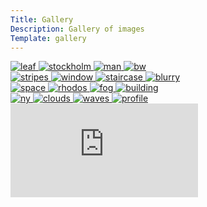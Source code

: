 ```yaml
---
Title: Gallery
Description: Gallery of images
Template: gallery
---
```


<div class="row2">
    <!-- first column -->
    <div class="column">
    <a href="%base_url%/image/gallery/leaf.jpg" target="_blank">
      <picture class="picture">
          <source media="(min-width: 668px)" srcset="%base_url%/image/gallery/leaf.jpg?w=400&h=400&crop-to-fit">
          <source media="(min-width: 376px)" srcset="%base_url%/image/gallery/leaf.jpg?w=350&h=450&crop-to-fit">
          <img src="%base_url%/image/gallery/leaf.jpg?w=350" alt="leaf">
      </picture></a>
    <a href="%base_url%/image/gallery/stockholm.jpg" target="_blank">
      <picture class="picture">
          <source media="(min-width: 668px)" srcset="%base_url%/image/gallery/stockholm.jpg?w=400&h=400&crop-to-fit">
          <source media="(min-width: 376px)" srcset="%base_url%/image/gallery/stockholm.jpg?w=350&h=450&crop-to-fit">
          <img src="%base_url%/image/gallery/stockholm.jpg?w=350" alt="stockholm">
      </picture></a>
    <a href="%base_url%/image/gallery/man.jpg" target="_blank">
      <picture class="picture">
          <source media="(min-width: 668px)" srcset="%base_url%/image/gallery/man.jpg?w=400&h=400&crop-to-fit">
          <source media="(min-width: 376px)" srcset="%base_url%/image/gallery/man.jpg?w=350&h=450&crop-to-fit">
          <img src="%base_url%/image/gallery/man.jpg?w=350" alt="man">
      </picture></a>
    <a href="%base_url%/image/gallery/bw.jpg" target="_blank">
      <picture class="picture">
          <source media="(min-width: 668px)" srcset="%base_url%/image/gallery/bw.jpg?w=400&h=400&crop-to-fit">
          <source media="(min-width: 376px)" srcset="%base_url%/image/gallery/bw.jpg?w=350&h=450&crop-to-fit">
          <img src="%base_url%/image/gallery/bw.jpg?w=350" alt="bw">
      </picture></a>
    </div>
    <!-- second column -->
    <div class="column">
      <a href="%base_url%/image/gallery/stripes.jpg" target="_blank">
      <picture class="picture">
          <source media="(min-width: 668px)" srcset="%base_url%/image/gallery/stripes.jpg?w=400&h=400&crop-to-fit">
          <source media="(min-width: 376px)" srcset="%base_url%/image/gallery/stripes.jpg?w=350&h=450&crop-to-fit">
          <img src="%base_url%/image/gallery/stripes.jpg?w=350" alt="stripes">
        </picture></a>
      <a href="%base_url%/image/gallery/window.jpg" target="_blank">
        <picture class="picture">
          <source media="(min-width: 668px)" srcset="%base_url%/image/gallery/window.jpg?w=400&h=400&crop-to-fit">
          <source media="(min-width: 376px)" srcset="%base_url%/image/gallery/window.jpg?w=350&h=450&crop-to-fit">
          <img src="%base_url%/image/gallery/window.jpg?w=350" alt="window">
        </picture></a>
        <a href="%base_url%/image/gallery/staircase.jpg" target="_blank">
        <picture class="picture">
          <source media="(min-width: 668px)" srcset="%base_url%/image/gallery/staircase.jpg?w=400&h=400&crop-to-fit">
          <source media="(min-width: 376px)" srcset="%base_url%/image/gallery/staircase.jpg?w=350&h=450&crop-to-fit">
          <img src="%base_url%/image/gallery/staircase.jpg?w=350" alt="staircase">
        </picture></a>
        <a href="%base_url%/image/gallery/blurry.jpg" target="_blank">
        <picture class="picture">
          <source media="(min-width: 668px)" srcset="%base_url%/image/gallery/blurry.jpg?w=400&h=400&crop-to-fit">
          <source media="(min-width: 376px)" srcset="%base_url%/image/gallery/blurry.jpg?w=350&h=450&crop-to-fit">
          <img src="%base_url%/image/gallery/blurry.jpg?w=350" alt="blurry">
        </picture></a>
    </div>
    <!-- third column -->
    <div class="column">
        <a href="%base_url%/image/gallery/space.jpg" target="_blank">
        <picture class="picture">
          <source media="(min-width: 668px)" srcset="%base_url%/image/gallery/space.jpg?w=400&h=400&crop-to-fit">
          <source media="(min-width: 376px)" srcset="%base_url%/image/gallery/space.jpg?w=350&h=450&crop-to-fit">
          <img src="%base_url%/image/gallery/space.jpg?w=350" alt="space">
        </picture></a>
        <a href="%base_url%/image/gallery/rhodos.jpg" target="_blank">
        <picture class="picture">
          <source media="(min-width: 668px)" srcset="%base_url%/image/gallery/rhodos.jpg?w=400&h=400&crop-to-fit">
          <source media="(min-width: 376px)" srcset="%base_url%/image/gallery/rhodos.jpg?w=350&h=450&crop-to-fit">
          <img src="%base_url%/image/gallery/rhodos.jpg?w=350" alt="rhodos">
        </picture></a>
        <a href="%base_url%/image/gallery/fog.jpg" target="_blank">
        <picture class="picture">
          <source media="(min-width: 668px)" srcset="%base_url%/image/gallery/fog.jpg?w=400&h=400&crop-to-fit">
          <source media="(min-width: 376px)" srcset="%base_url%/image/gallery/fog.jpg?w=350&h=450&crop-to-fit">
          <img src="%base_url%/image/gallery/fog.jpg?w=350" alt="fog">
        </picture></a>
        <a href="%base_url%/image/gallery/building.jpg" target="_blank">
        <picture class="picture">
          <source media="(min-width: 668px)" srcset="%base_url%/image/gallery/building.jpg?w=400&h=400&crop-to-fit">
          <source media="(min-width: 376px)" srcset="%base_url%/image/gallery/building.jpg?w=350&h=450&crop-to-fit">
          <img src="%base_url%/image/gallery/building.jpg?w=350" alt="building">
        </picture></a>
    </div>
    <!-- fourth column -->
    <div class="column">
        <a href="%base_url%/image/gallery/ny.jpg" target="_blank">
        <picture class="picture">
          <source media="(min-width: 668px)" srcset="%base_url%/image/gallery/ny.jpg?w=400&h=400&crop-to-fit&area=0,0,20,0">
          <source media="(min-width: 376px)" srcset="%base_url%/image/gallery/ny.jpg?w=350&h=450&crop-to-fit&area=0,0,20,0">
          <img src="%base_url%/image/gallery/ny.jpg?w=350&area=0,0,20,0" alt="ny">
        </picture></a>
        <a href="%base_url%/image/gallery/clouds.jpg" target="_blank">
        <picture class="picture">
          <source media="(min-width: 668px)" srcset="%base_url%/image/gallery/clouds.jpg?w=400&h=400&crop-to-fit">
          <source media="(min-width: 376px)" srcset="%base_url%/image/gallery/clouds.jpg?w=350&h=450&crop-to-fit">
          <img src="%base_url%/image/gallery/clouds.jpg?w=350" alt="clouds">
        </picture></a>
        <a href="%base_url%/image/gallery/waves.jpg" target="_blank">
        <picture class="picture">
          <source media="(min-width: 668px)" srcset="%base_url%/image/gallery/waves.jpg?w=400&h=400&crop-to-fit">
          <source media="(min-width: 376px)" srcset="%base_url%/image/gallery/waves.jpg?w=350&h=450&crop-to-fit">
          <img src="%base_url%/image/gallery/waves.jpg?w=350" alt="waves">
        </picture></a>
        <a href="%base_url%/image/gallery/profile.jpg" target="_blank">
        <picture class="picture">
          <source media="(min-width: 668px)" srcset="%base_url%/image/gallery/profile.jpg?w=400&h=400&crop-to-fit&area=0,0,20,0">
          <source media="(min-width: 376px)" srcset="%base_url%/image/gallery/profile.jpg?w=350&h=450&crop-to-fit&area=0,0,20,0">
          <img src="%base_url%/image/gallery/profile.jpg?w=350&crop-to-fit&area=0,0,20,0" alt="profile">
        </picture>
    </div>
</div>
<div class="video-container">
  <div class="embed-container">
      <iframe title="music-video" src="https://www.youtube.com/embed/O4irXQhgMqg" frameborder="0" allowfullscreen></iframe>
  </div>
</div>



